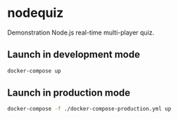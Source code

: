# nodequiz

Demonstration Node.js real-time multi-player quiz.


## Launch in development mode

```sh
docker-compose up
```


## Launch in production mode

```sh
docker-compose -f ./docker-compose-production.yml up
```
